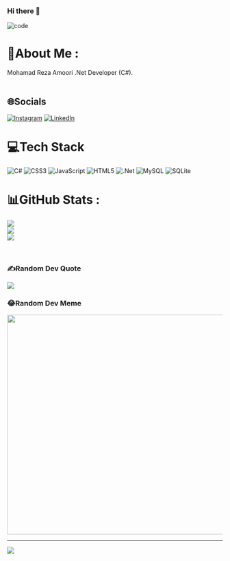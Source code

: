 ### Hi there 👋 <br/>

![code](https://user-images.githubusercontent.com/75223567/136923228-fee164da-c083-4d60-851a-1f2a4fb80c13.gif)

# 💫About Me :
Mohamad Reza Amoori .Net Developer (C#).
<br/> 
<br/>

## 🌐Socials

[![Instagram](https://img.shields.io/badge/Instagram-%23E4405F.svg?logo=Instagram&logoColor=white)](https://instagram.com/mr__amoori) [![LinkedIn](https://img.shields.io/badge/LinkedIn-%230077B5.svg?logo=linkedin&logoColor=white)](https://linkedin.com/in/mohamadreza-amoori-967ab8224/)
<br/>

# 💻Tech Stack
![C#](https://img.shields.io/badge/c%23-%23239120.svg?style=for-the-badge&logo=c-sharp&logoColor=white) ![CSS3](https://img.shields.io/badge/css3-%231572B6.svg?style=for-the-badge&logo=css3&logoColor=white) ![JavaScript](https://img.shields.io/badge/javascript-%23323330.svg?style=for-the-badge&logo=javascript&logoColor=%23F7DF1E) ![HTML5](https://img.shields.io/badge/html5-%23E34F26.svg?style=for-the-badge&logo=html5&logoColor=white) ![.Net](https://img.shields.io/badge/.NET-5C2D91?style=for-the-badge&logo=.net&logoColor=white) ![MySQL](https://img.shields.io/badge/mysql-%2300f.svg?style=for-the-badge&logo=mysql&logoColor=white) ![SQLite](https://img.shields.io/badge/sqlite-%2307405e.svg?style=for-the-badge&logo=sqlite&logoColor=white)


# 📊GitHub Stats :
![](https://github-readme-stats.vercel.app/api?username=MR-Amoori&theme=radical&hide_border=false&include_all_commits=true&count_private=true)<br/>
![](https://github-readme-streak-stats.herokuapp.com/?user=MR-Amoori&theme=radical&hide_border=false)<br/>
![](https://github-readme-stats.vercel.app/api/top-langs/?username=MR-Amoori&theme=radical&hide_border=false&include_all_commits=true&count_private=true&layout=compact)

<br/>

### ✍️Random Dev Quote
![](https://quotes-github-readme.vercel.app/api?type=vetical&theme=radical)


### 😂Random Dev Meme
<img src="https://random-memer.herokuapp.com/" width="512px"/>

---
![](https://komarev.com/ghpvc/?username=MR-Amoori&label=Visitors+Count&color=brightgreen)
